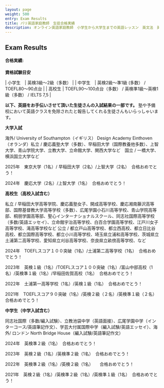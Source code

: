 ```yaml
---
layout: page
weight: 500
entry: Exam Results
title: パリ英語家庭教師　生徒合格実績
description: オンライン英語家庭教師　小学生から大学生までの英語レッスン　英文法　英語エッセイ　英検　TOEFL　IB　SAT　IELTS　TOEIC　帰国子女受験など幅広く対応。フランス・パリだけでなくヨーロッパ各国、日本の生徒さんにもレッスンを提供しています。講師は日本人女性　英検1級　仏検1級保持。
---
```


## Exam Results

<h4>合格実績:</h4>

<strong>資格試験目安</strong>

| 小学生　| 英検3級〜2級（多数） |
| 中学生　| 英検2級〜準1級 (多数） / TOEFL80〜90点台 |
| 高校生 | TOEFL90〜100点台（多数） / 英検準1級〜英検1級（多数） / IELTS 7,5 |

**以下、英語をお手伝いさせて頂いた生徒さんの入試結果の一部です。** 塾や予備校において英語クラスを免除されたと報告してくれる生徒さんもいらっしゃいます。

<strong>大学入試</strong>

海外/ University of Southampton（イギリス） Design Academy Einthoven（オランダ）私立 / 慶応義塾大学（多数）、早稲田大学（国際教養他多数）、上智大学、青山学院大学、立教大学、立命館大学、関西大学など　国立 / 一橋大学、横浜国立大学など

2025年　東京大学（1名）/ 早稲田大学（2名）/上智大学（2名）　合格おめでとう！

2024年　慶応大学（2名）/上智大学（1名）　合格おめでとう！

<strong>高校生（高校入試含む）</strong>

私立 / 早稲田大学高等学院、慶応義塾女子、開成高等学校、慶応湘南藤沢高等部、国際基督教大学高等学校（多数）、広尾学園小石川高等学校、青山学院高等部、桐朋学園高等部、聖心インターナショナルスクール、同志社国際高等学校（多数/英語エッセイ）、立命館宇治高等学校、白百合学園高等学校、江戸川女子高等学校、滝高等学校など   公立 / 都立戸山高等学校、都立西高校、都立日比谷高校、都立国際高等学校、都立小川高等学校、埼玉県立浦和高等学校、茨城県立土浦第二高等学校、愛知県立刈谷高等学校、奈良県立畝傍高等学校、など

2024年　TOEFLスコア１００突破（1名）/土浦第二高等学校（1名）　合格おめでとう！

2023年　英検１級（1名）/TOEFLスコア１００突破（1名）/富山中部高校（1名）/英検準１級（1名）/早稲田佐賀高校（1名）　合格おめでとう！

2022年　土浦第一高等学校（1名）/英検１級（1名）　合格おめでとう！

2021年　TOEFLスコア９０突破（1名）/英検２級（２名）/英検準１級（２名）　合格おめでとう！

<strong>中学生（中学入試含む）</strong>

同志社国際（多数/編入試験）、立教池袋中学（英語面接）、広尾学園中学（インターコース/英語筆記作文）、学芸大付属国際中学（編入試験/英語エッセイ）、海外/ ロンドン North Bridge House（編入試験/英語筆記作文） 

2024年　英検準２級（1名）　合格おめでとう！　　

2023年　英検２級（1名）/英検準２級（1名）　合格おめでとう！

2022年　英検準２級（1名）/英検２級（1名）　　合格おめでとう！

2021年　英検２級（1名）/英検準２級（1名）/英検準１級（1名）　合格おめでとう！　
